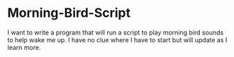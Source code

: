 # Morning-Bird-Script
I want to write a program that will run a script to play morning bird sounds to help wake me up. I have no clue where I have to start but will update as I learn more.
